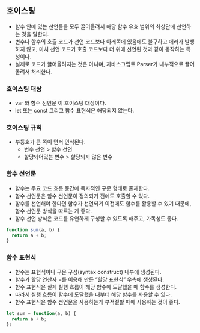 ## 호이스팅
- 함수 안에 있는 선언들을 모두 끌어올려서 해당 함수 유효 범위의 최상단에 선언하는 것을 말한다.
- 변수나 함수의 호출 코드가 선언 코드보다 아래쪽에 있음에도 불구하고 에러가 발생하지 않고, 마치 선언 코드가 호출 코드보다 더 위에 선언된 것과 같이 동작하는 특성이다.
- 실제로 코드가 끌어올려지는 것은 아니며, 자바스크립트 Parser가 내부적으로 끌어올려서 처리한다.

### 호이스팅 대상
- var 와 함수 선언문 이 호이스팅 대상이다.
- let 또는 const 그리고 함수 표현식은 해당되지 않는다.

### 호이스팅 규칙
- 부등호가 큰 쪽이 먼저 인식된다.
  - 변수 선언 > 함수 선언
  - 할당되어있는 변수 > 할당되지 않은 변수

### 함수 선언문
- 함수는 주요 코드 흐름 중간에 독자적인 구문 형태로 존재한다.
- 함수 선언문은 함수 선언문이 정의되기 전에도 호출할 수 있다.
- 함수를 선언해야 한다면 함수가 선언되기 이전에도 함수를 활용할 수 있기 때문에, 함수 선언문 방식을 따르는 게 좋다.
- 함수 선언 방식은 코드를 유연하게 구성할 수 있도록 해주고, 가독성도 좋다.
```js
function sum(a, b) {
  return a + b;
}
```

### 함수 표현식
- 함수는 표현식이나 구문 구성(syntax construct) 내부에 생성된다. 
- 함수가 할당 연산자 =를 이용해 만든 “할당 표현식” 우측에 생성된다.
- 함수 표현식은 실제 실행 흐름이 해당 함수에 도달했을 때 함수를 생성한다.
- 따라서 실행 흐름이 함수에 도달했을 때부터 해당 함수를 사용할 수 있다.
- 함수 표현식은 함수 선언문을 사용하는게 부적절할 때에 사용하는 것이 좋다.
```js
let sum = function(a, b) {
  return a + b;
};
```